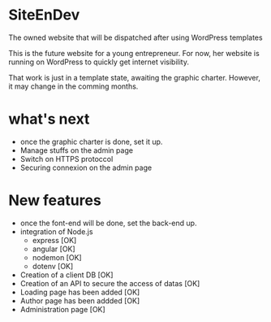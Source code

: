 # SiteEnDev
The owned website that will be dispatched after using WordPress templates

This is the future website for a young entrepreneur.
For now, her website is running on WordPress to quickly get internet visibility.

That work is just in a template state, awaiting the graphic charter.
However, it may change in the comming months.

# what's next

 - once the graphic charter is done, set it up.
 - Manage stuffs on the admin page
 - Switch on HTTPS protoccol
 - Securing connexion on the admin page

# New features

 - once the font-end will be done, set the back-end up.
 - integration of Node.js
    - express [OK]
    - angular [OK]
    - nodemon [OK]
    - dotenv [OK]
 - Creation of a client DB [OK]
 - Creation of an API to secure the access of datas [OK]
 - Loading page has been added [OK]
 - Author page has been addded [OK]
 - Administration page [OK]
